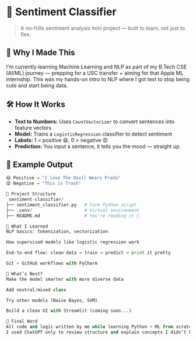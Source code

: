 # 🧠 Sentiment Classifier

> A no-frills sentiment analysis mini project — built to learn, not just to flex.

## 📌 Why I Made This

I'm currently learning Machine Learning and NLP as part of my B.Tech CSE (AI/ML) journey — prepping for a USC transfer + aiming for that Apple ML internship. This was my hands-on intro to NLP where I got text to stop being cute and start being data.

## 🛠️ How It Works

- **Text to Numbers:** Uses `CountVectorizer` to convert sentences into feature vectors  
- **Model:** Trains a `LogisticRegression` classifier to detect sentiment  
- **Labels:** 1 = positive 😄, 0 = negative 😡  
- **Prediction:** You input a sentence, it tells you the mood — straight up.

## 🧪 Example Output

```python
😄 Positive → "I love The Devil Wears Prada"
😡 Negative → "This is Trash"

📂 Project Structure
 sentiment-classifier/
├── sentiment_classifier.py   # Core Python script
├── .venv/                    # Virtual environment
├── README.md                 # You're reading it 👀

🔮 What I Learned
NLP basics: tokenization, vectorization

How supervised models like logistic regression work

End-to-end flow: clean data → train → predict → print it pretty

Git + GitHub workflows with PyCharm

🔧 What’s Next?
Make the model smarter with more diverse data

Add neutral/mixed class

Try other models (Naive Bayes, SVM)

Build a clean UI with Streamlit (coming soon...)

💬 Final Word
All code and logic written by me while learning Python + ML from scratch.
I used ChatGPT only to review structure and explain concepts I didn’t know at first — no copy-paste, I understand every line in here.
